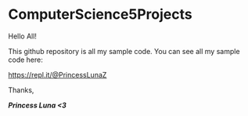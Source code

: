 # ComputerScience5Projects
Hello All!

This github repository is all my sample code. You can see all my sample code here:

<https://repl.it/@PrincessLunaZ>

Thanks,

__***Princess Luna <3***__

